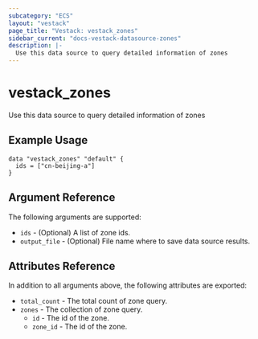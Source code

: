 ```yaml
---
subcategory: "ECS"
layout: "vestack"
page_title: "Vestack: vestack_zones"
sidebar_current: "docs-vestack-datasource-zones"
description: |-
  Use this data source to query detailed information of zones
---
```

# vestack_zones
Use this data source to query detailed information of zones
## Example Usage
```hcl
data "vestack_zones" "default" {
  ids = ["cn-beijing-a"]
}
```
## Argument Reference
The following arguments are supported:
* `ids` - (Optional) A list of zone ids.
* `output_file` - (Optional) File name where to save data source results.

## Attributes Reference
In addition to all arguments above, the following attributes are exported:
* `total_count` - The total count of zone query.
* `zones` - The collection of zone query.
    * `id` - The id of the zone.
    * `zone_id` - The id of the zone.


